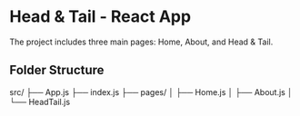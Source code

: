 # Head & Tail - React App

The project includes three main pages: Home, About, and Head & Tail.

## Folder Structure

src/
├── App.js
├── index.js
├── pages/
│ ├── Home.js
│ ├── About.js
│ └── HeadTail.js
